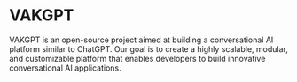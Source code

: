 # VAKGPT
VAKGPT is an open-source project aimed at building a conversational AI platform similar to ChatGPT. Our goal is to create a highly scalable, modular, and customizable platform that enables developers to build innovative conversational AI applications.

